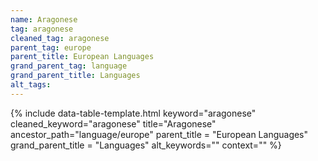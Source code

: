 ```yaml
---
name: Aragonese
tag: aragonese
cleaned_tag: aragonese
parent_tag: europe
parent_title: European Languages
grand_parent_tag: language
grand_parent_title: Languages
alt_tags: 
---
```


{% include data-table-template.html 
  keyword="aragonese" 
  cleaned_keyword="aragonese" 
  title="Aragonese"
  ancestor_path="language/europe" 
  parent_title = "European Languages"
  grand_parent_title = "Languages"
  alt_keywords=""
  context=""
%}

